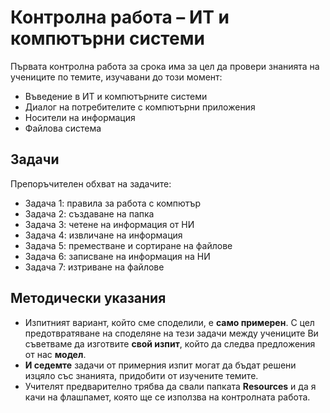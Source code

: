 # Контролна работа – ИТ и компютърни системи 
Първата контролна работа за срока има за цел да провери знанията на учениците по темите, изучавани до този момент:
 - Въведение в ИТ и компютърните системи
 - Диалог на потребителите с компютърни приложения
 - Носители на информация
 - Файлова система

## Задачи
Препоръчителен обхват на задачите:
 - Задача 1: правила за работа с компютър
 - Задача 2: създаване на папка
 - Задача 3: четене на информация от НИ
 - Задача 4: извличане на информация
 - Задача 5: преместване и сортиране на файлове
 - Задача 6: записване на информация на НИ
 - Задача 7: изтриване на файлове

## Методически указания
 - Изпитният вариант, който сме споделили, е **само примерен**. С цел предотвратяване на споделяне на тези задачи между учениците Ви съветваме да изготвите **свой изпит**, който да следва предложения от нас **модел**.
 - **И седемте** задачи от примерния изпит могат да бъдат решени изцяло със знанията, придобити от изучените темите.
 - Учителят предварително трябва да свали папката **Resources** и да я качи на флашпамет, която ще се използва на контролната работа.
